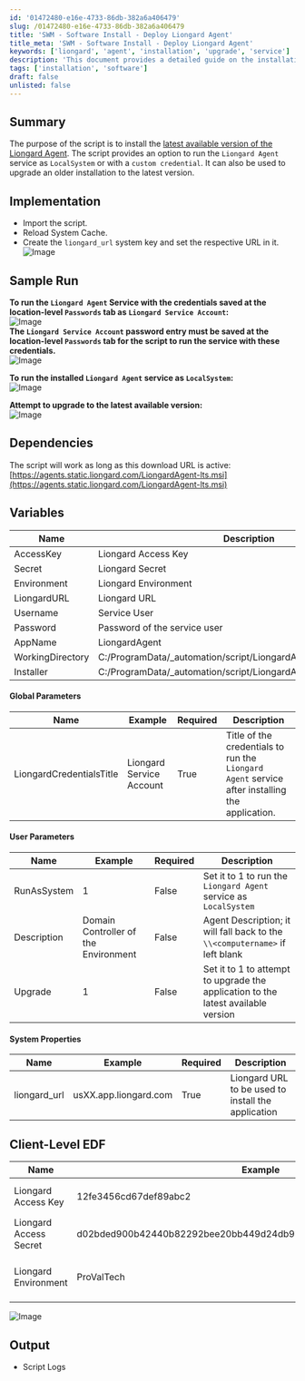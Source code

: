 ```yaml
---
id: '01472480-e16e-4733-86db-382a6a406479'
slug: /01472480-e16e-4733-86db-382a6a406479
title: 'SWM - Software Install - Deploy Liongard Agent'
title_meta: 'SWM - Software Install - Deploy Liongard Agent'
keywords: ['liongard', 'agent', 'installation', 'upgrade', 'service']
description: 'This document provides a detailed guide on the installation and upgrade of the Liongard Agent, including service configuration options and necessary parameters for successful execution.'
tags: ['installation', 'software']
draft: false
unlisted: false
---
```


## Summary

The purpose of the script is to install the [latest available version of the Liongard Agent](https://agents.static.liongard.com/LiongardAgent-lts.msi). The script provides an option to run the `Liongard Agent` service as `LocalSystem` or with a `custom credential`. It can also be used to upgrade an older installation to the latest version.

## Implementation

- Import the script.
- Reload System Cache.
- Create the `liongard_url` system key and set the respective URL in it.  
  ![Image](../../../static/img/docs/01472480-e16e-4733-86db-382a6a406479/image_1.png)

## Sample Run

**To run the `Liongard Agent` Service with the credentials saved at the location-level `Passwords` tab as `Liongard Service Account`:**  
![Image](../../../static/img/docs/01472480-e16e-4733-86db-382a6a406479/image_2.png)  
**The `Liongard Service Account` password entry must be saved at the location-level `Passwords` tab for the script to run the service with these credentials.**  
![Image](../../../static/img/docs/01472480-e16e-4733-86db-382a6a406479/image_3.png)  

**To run the installed `Liongard Agent` service as `LocalSystem`:**  
![Image](../../../static/img/docs/01472480-e16e-4733-86db-382a6a406479/image_4.png)  

**Attempt to upgrade to the latest available version:**  
![Image](../../../static/img/docs/01472480-e16e-4733-86db-382a6a406479/image_5.png)  

## Dependencies

The script will work as long as this download URL is active:  
[https://agents.static.liongard.com/LiongardAgent-lts.msi](https://agents.static.liongard.com/LiongardAgent-lts.msi)

## Variables

| Name              | Description                        |
|-------------------|------------------------------------|
| AccessKey         | Liongard Access Key                |
| Secret            | Liongard Secret                    |
| Environment       | Liongard Environment                |
| LiongardURL       | Liongard URL                       |
| Username          | Service User                       |
| Password          | Password of the service user       |
| AppName           | LiongardAgent                      |
| WorkingDirectory   | C:/ProgramData/_automation/script/LiongardAgent |
| Installer         | C:/ProgramData/_automation/script/LiongardAgent/LiongardAgent.msi |

#### Global Parameters

| Name                     | Example                     | Required | Description                                                                                           |
|--------------------------|-----------------------------|----------|-------------------------------------------------------------------------------------------------------|
| LiongardCredentialsTitle | Liongard Service Account     | True     | Title of the credentials to run the `Liongard Agent` service after installing the application.       |

#### User Parameters

| Name        | Example                           | Required | Description                                                                                           |
|-------------|-----------------------------------|----------|-------------------------------------------------------------------------------------------------------|
| RunAsSystem | 1                                 | False    | Set it to 1 to run the `Liongard Agent` service as `LocalSystem`                                    |
| Description | Domain Controller of the Environment | False | Agent Description; it will fall back to the `\\<computername>` if left blank                           |
| Upgrade     | 1                                 | False    | Set it to 1 to attempt to upgrade the application to the latest available version                    |

#### System Properties

| Name         | Example              | Required | Description                                              |
|--------------|----------------------|----------|----------------------------------------------------------|
| liongard_url | usXX.app.liongard.com| True     | Liongard URL to be used to install the application       |

## Client-Level EDF

| Name                     | Example                     | Required | Description                                      |
|--------------------------|-----------------------------|----------|--------------------------------------------------|
| Liongard Access Key      | 12fe3456cd67def89abc2       | True     | Liongard Access Key of the client                |
| Liongard Access Secret    | d02bded900b42440b82292bee20bb449d24db9be4e2802808b0444209e8249dd | True | Liongard Secret of the client                    |
| Liongard Environment      | ProValTech                  | True     | Client Name in Liongard Portal                   |  
![Image](../../../static/img/docs/01472480-e16e-4733-86db-382a6a406479/image_6.png)  

## Output

- Script Logs

